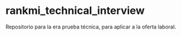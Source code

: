 # rankmi_technical_interview
Repositorio para la era prueba técnica, para aplicar a la oferta laboral.
